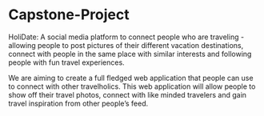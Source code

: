 # Capstone-Project

HoliDate: A social media platform to connect people who are traveling - allowing people to post pictures of their different vacation destinations, connect with people in the same place with similar interests and following people with fun travel experiences.

We are aiming to create a full fledged web application that people can use to connect with other travelholics. This web application will allow people to show off their travel photos, connect with like minded travelers and gain travel inspiration from other people’s feed.
